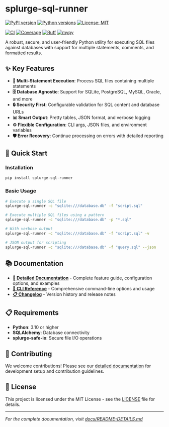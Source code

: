 # splurge-sql-runner

[![PyPI version](https://badge.fury.io/py/splurge-sql-runner.svg)](https://pypi.org/project/splurge-sql-runner/)
[![Python versions](https://img.shields.io/pypi/pyversions/splurge-sql-runner.svg)](https://pypi.org/project/splurge-sql-runner/)
[![License: MIT](https://img.shields.io/badge/License-MIT-blue.svg)](https://opensource.org/licenses/MIT)

[![CI](https://github.com/jim-schilling/splurge-sql-runner/actions/workflows/ci-quick-test.yml/badge.svg)](https://github.com/jim-schilling/splurge-sql-runner/actions/workflows/ci-quick-test.yml)
[![Coverage](https://img.shields.io/badge/coverage-90%25-brightgreen.svg)](https://github.com/jim-schilling/splurge-sql-runner)
[![Ruff](https://img.shields.io/endpoint?url=https://raw.githubusercontent.com/astral-sh/ruff/main/assets/badge/v2.json)](https://github.com/astral-sh/ruff)
[![mypy](https://img.shields.io/badge/mypy-checked-black)](https://mypy-lang.org/)


A robust, secure, and user-friendly Python utility for executing SQL files against databases with support for multiple statements, comments, and formatted results.

## ✨ Key Features

- **🔧 Multi-Statement Execution**: Process SQL files containing multiple statements
- **🗄️ Database Agnostic**: Support for SQLite, PostgreSQL, MySQL, Oracle, and more
- **🔒 Security First**: Configurable validation for SQL content and database URLs
- **📊 Smart Output**: Pretty tables, JSON format, and verbose logging
- **⚙️ Flexible Configuration**: CLI args, JSON files, and environment variables
- **🛡️ Error Recovery**: Continue processing on errors with detailed reporting

## 🚀 Quick Start

### Installation

```bash
pip install splurge-sql-runner
```

### Basic Usage

```bash
# Execute a single SQL file
splurge-sql-runner -c "sqlite:///database.db" -f "script.sql"

# Execute multiple SQL files using a pattern
splurge-sql-runner -c "sqlite:///database.db" -p "*.sql"

# With verbose output
splurge-sql-runner -c "sqlite:///database.db" -f "script.sql" -v

# JSON output for scripting
splurge-sql-runner -c "sqlite:///database.db" -f "query.sql" --json
```

## 📚 Documentation

- **[📖 Detailed Documentation](docs/README-DETAILS.md)** - Complete feature guide, configuration options, and examples
- **[🔧 CLI Reference](docs/cli/CLI-REFERENCE.md)** - Comprehensive command-line options and usage
- **[📋 Changelog](CHANGELOG.md)** - Version history and release notes

## 📋 Requirements

- **Python**: 3.10 or higher
- **SQLAlchemy**: Database connectivity
- **splurge-safe-io**: Secure file I/O operations

## 🤝 Contributing

We welcome contributions! Please see our [detailed documentation](docs/README-DETAILS.md#contributing) for development setup and contribution guidelines.

## 📄 License

This project is licensed under the MIT License - see the [LICENSE](LICENSE) file for details.

---

*For the complete documentation, visit [docs/README-DETAILS.md](docs/README-DETAILS.md)*

